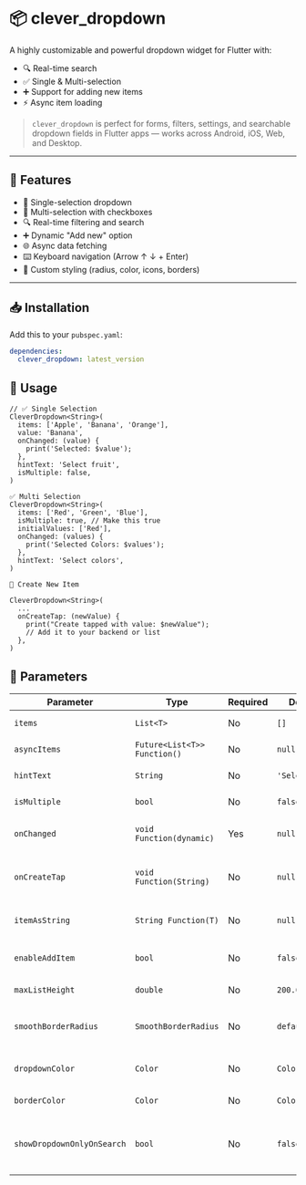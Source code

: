 # 📦 clever_dropdown

A highly customizable and powerful dropdown widget for Flutter with:

- 🔍 Real-time search
- ✅ Single & Multi-selection
- ➕ Support for adding new items
- ⚡ Async item loading


> `clever_dropdown` is perfect for forms, filters, settings, and searchable dropdown fields in Flutter apps — works across Android, iOS, Web, and Desktop.

---

## 🚀 Features

- 🔹 Single-selection dropdown
- 🔸 Multi-selection with checkboxes
- 🔍 Real-time filtering and search
- ➕ Dynamic "Add new" option
- 🌐 Async data fetching
- ⌨️ Keyboard navigation (Arrow ↑ ↓ + Enter)
- 🧩 Custom styling (radius, color, icons, borders)

---

## 📥 Installation

Add this to your `pubspec.yaml`:

```yaml
dependencies:
  clever_dropdown: latest_version
```

## 🔧 Usage


```
// ✅ Single Selection
CleverDropdown<String>(
  items: ['Apple', 'Banana', 'Orange'],
  value: 'Banana',
  onChanged: (value) {
    print('Selected: $value');
  },
  hintText: 'Select fruit',
  isMultiple: false,
)
```

```
✅ Multi Selection
CleverDropdown<String>(
  items: ['Red', 'Green', 'Blue'],
  isMultiple: true, // Make this true 
  initialValues: ['Red'],
  onChanged: (values) {
    print('Selected Colors: $values');
  },
  hintText: 'Select colors',
)
```
```
🧙 Create New Item

CleverDropdown<String>(
  ...
  onCreateTap: (newValue) {
    print("Create tapped with value: $newValue");
    // Add it to your backend or list
  },
)
```


## 🧾 Parameters 

| Parameter                  | Type                         | Required | Default        | Description                                        |
| -------------------------- | ---------------------------- | -------- | -------------- | -------------------------------------------------- |
| `items`                    | `List<T>`                    | No       | `[]`           | List of options for dropdown                       |
| `asyncItems`               | `Future<List<T>> Function()` | No       | `null`         | Fetch items asynchronously                         |
| `hintText`                 | `String`                     | No       | `'Select'`     | Placeholder text                                   |
| `isMultiple`               | `bool`                       | No       | `false`        | Enable multi-selection                             |
| `onChanged`                | `void Function(dynamic)`     | Yes      | `null`         | Callback for selection changes                     |
| `onCreateTap`              | `void Function(String)`      | No       | `null`         | Callback for adding new item (on Enter or tap)     |
| `itemAsString`             | `String Function(T)`         | No       | `null`         | Converts item to displayable string                |
| `enableAddItem`            | `bool`                       | No       | `false`        | Allow adding new values dynamically                |
| `maxListHeight`            | `double`                     | No       | `200.0`        | Max height of dropdown list                        |
| `smoothBorderRadius`       | `SmoothBorderRadius`         | No       | `default`      | Custom smooth border radius using `figma_squircle` |
| `dropdownColor`            | `Color`                      | No       | `Colors.white` | Dropdown background color                          |
| `borderColor`              | `Color`                      | No       | `Colors.grey`  | Outline border color                               |
| `showDropdownOnlyOnSearch` | `bool`                       | No       | `false`        | Show dropdown only when user types something       |
